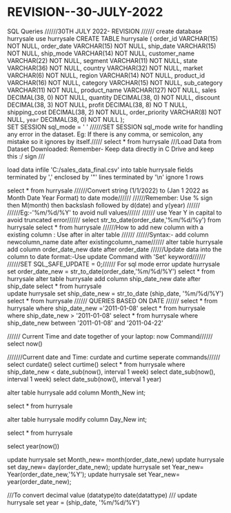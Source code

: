 # REVISION--30-JULY-2022
SQL Queries
//////30TH JULY 2022- REVISION //////
create database hurrysale
use hurrysale
CREATE TABLE hurrysale (
	order_id VARCHAR(15) NOT NULL, 
	order_date VARCHAR(15) NOT NULL, 
	ship_date VARCHAR(15) NOT NULL, 
	ship_mode VARCHAR(14) NOT NULL, 
	customer_name VARCHAR(22) NOT NULL, 
	segment VARCHAR(11) NOT NULL, 
	state VARCHAR(36) NOT NULL, 
	country VARCHAR(32) NOT NULL, 
	market VARCHAR(6) NOT NULL, 
	region VARCHAR(14) NOT NULL, 
	product_id VARCHAR(16) NOT NULL, 
	category VARCHAR(15) NOT NULL, 
	sub_category VARCHAR(11) NOT NULL, 
	product_name VARCHAR(127) NOT NULL, 
	sales DECIMAL(38, 0) NOT NULL, 
	quantity DECIMAL(38, 0) NOT NULL, 
	discount DECIMAL(38, 3) NOT NULL, 
	profit DECIMAL(38, 8) NO T NULL, 
	shipping_cost DECIMAL(38, 2) NOT NULL, 
	order_priority VARCHAR(8) NOT NULL, 
	`year` DECIMAL(38, 0) NOT NULL
    );  
    SET SESSION sql_mode = ' '
    //////SET SESSION sql_mode write for handling any error in the dataset. 
    Eg: If there is any comma, or semicolon, any mistake so it ignores by itself./////
select * from hurrysale 
///Load Data from Dataset Downloaded: Remember- Keep data directly in C Drive and keep this :/ sign ///

load data infile
'C:/sales_data_final.csv'
into table hurrysale
fields terminated by ','
enclosed by '"'
lines terminated by '\n'
ignore 1 rows 

select * from hurrysale 
//////Convert string (1/1/2022) to (Jan 1 2022 as Month Date Year Format) to date mode//////
//////Remember: Use % sign then M(month) then backslash followed by d(date) and y(year) //////
//////Eg:-'%m/%d/%Y' to avoid null values//////
////// use Year Y in capital to avoid truncated error//////
select str_to_date(order_date,'%m/%d/%y') from hurrysale 
select * from hurrysale 
//////How to add new column with a existing column : Use after in alter table //////
//////Syntax:- add column newcolumn_name date after existingcolumn_name//////
alter table hurrysale
add column order_date_new date after order_date 
//////Update data into the column to date format:-Use update Command with 'Set' keyword//////
//////SET SQL_SAFE_UPDATE = 0;////// For sql mode error
update hurrysale
set order_date_new = str_to_date(order_date,'%m/%d/%Y')
select * from hurrysale 
alter table hurrysale
add column ship_date_new date after ship_date
select * from hurrysale  
update hurrysale
set ship_date_new = str_to_date (ship_date, '%m/%d/%Y')
select * from hurrysale 
////// QUERIES BASED ON DATE //////
select * from hurrysale where ship_date_new ='2011-01-08' 
select * from hurrysale where ship_date_new > '2011-01-08' 
select * from hurrysale where ship_date_new between '2011-01-08' and '2011-04-22' 

////// Current Time and date together of your laptop: now Command//////
select now() 

///////Current date and Time: curdate and curtime seperate commands//////
select curdate() 
select curtime()
select * from hurrysale where ship_date_new < date_sub(now(), interval 1 week)
select date_sub(now(), interval 1 week) 
select date_sub(now(), interval  1 year) 

alter table hurrysale
add column Month_New int;

select * from hurrysale

alter table hurrysale
modify column Day_New int; 

select * from hurrysale

select year(now()) 

update hurrysale set Month_new= month(order_date_new)
update hurrysale set day_new= day(order_date_new);
update hurrysale set Year_new= Year(order_date_new,'%Y');
update hurrysale set Year_new= year(order_date_new); 

///To convert decimal value (datatype)to date(datattype) ///
update hurrysale set year = (ship_date, '%m/%d/%Y')
